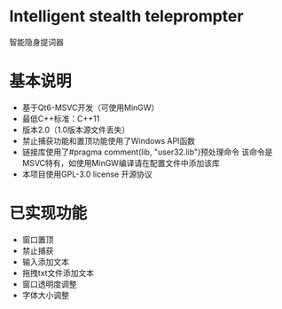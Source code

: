 # Intelligent stealth teleprompter
智能隐身提词器
# 基本说明
- 基于Qt6-MSVC开发（可使用MinGW）
- 最低C++标准：C++11
- 版本2.0（1.0版本源文件丢失）
- 禁止捕获功能和置顶功能使用了Windows API函数
- 链接库使用了#pragma comment(lib, "user32.lib")预处理命令
  该命令是MSVC特有，如使用MinGW编译请在配置文件中添加该库
- 本项目使用GPL-3.0 license 开源协议
# 已实现功能
- 窗口置顶
- 禁止捕获
- 输入添加文本
- 拖拽txt文件添加文本
- 窗口透明度调整
- 字体大小调整
